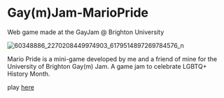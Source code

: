 # Gay(m)Jam-MarioPride
Web game made at the GayJam @ Brighton University

![60348886_2270208449974903_6179514897269784576_n](https://user-images.githubusercontent.com/26262177/57542457-aa640800-7349-11e9-8e0a-4f632053eb90.png)


Mario Pride is a mini-game developed by me and a
friend of mine for the University of Brighton Gay(m)
Jam.
A game jam to celebrate LGBTQ+ History Month.

play [here](https://lova233.github.io/GayJam-MarioPride/)
